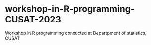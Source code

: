 # workshop-in-R-programming-CUSAT-2023
Workshop in R programming conducted at Departpment of statistics, CUSAT
